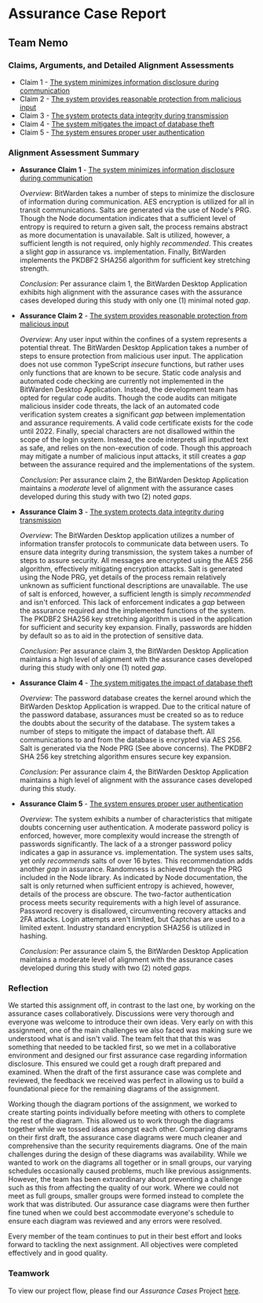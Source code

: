 # Assurance Case Report

## Team Nemo

### Claims, Arguments, and Detailed Alignment Assessments

* Claim 1 - [The system minimizes information disclosure during communication](https://github.com/DoctorEww/software-assurance/blob/main/AssuranceCase/InfoDisclosure/readme.md)
* Claim 2 - [The system provides reasonable protection from malicious input](https://github.com/DoctorEww/software-assurance/blob/main/AssuranceCase/MaliciousInput/readme.md)
* Claim 3 - [The system protects data integrity during transmission](https://github.com/DoctorEww/software-assurance/tree/main/AssuranceCase/DataIntegrity#readme)
* Claim 4 - [The system mitigates the impact of database theft](https://github.com/DoctorEww/software-assurance/blob/main/AssuranceCase/DatabaseTheft/readme.md)
* Claim 5 - [The system ensures proper user authentication](https://github.com/DoctorEww/software-assurance/blob/main/AssuranceCase/UserAuth/readme.md)

### Alignment Assessment Summary

* **Assurance Claim 1** - [The system minimizes information disclosure during communication](https://github.com/DoctorEww/software-assurance/blob/main/AssuranceCase/InfoDisclosure/readme.md)
   
  *Overview*: BitWarden takes a number of steps to minimize the disclosure of information during communication. AES encryption is utilized for all in transit communications. Salts are generated via the use of Node's PRG. Though the Node documentation indicates that a sufficient level of entropy is required to return a given salt, the process remains abstract as more documentation is unavailable. Salt is utilized, however, a sufficient length is not required, only highly *recommended*. This creates a slight *gap* in assurance vs. implementation. Finally, BitWarden implements the PKDBF2 SHA256 algorithm for sufficient key stretching strength. 
  
  *Conclusion*: Per assurance claim 1, the BitWarden Desktop Application exhibits high alignment with the assurance cases with the assurance cases developed during this study with only one (1) minimal noted *gap*.

* **Assurance Claim 2** - [The system provides reasonable protection from malicious input](https://github.com/DoctorEww/software-assurance/blob/main/AssuranceCase/MaliciousInput/readme.md)

  *Overview*: Any user input within the confines of a system represents a potential threat. The BitWarden Desktop Application takes a number of steps to ensure protection from malicious user input. The application does not use common TypeScript *insecure* functions, but rather uses only functions that are known to be secure. Static code analysis and automated code checking are currently not implemented in the BitWarden Desktop Application. Instead, the development team has opted for regular code audits. Though the code audits can mitigate malicious insider code threats, the lack of an automated code verification system creates a significant *gap* between implementation and assurance requirements. A valid code certificate exists for the code until 2022. Finally, special characters are not disallowed within the scope of the login system. Instead, the code interprets all inputted text as safe, and relies on the non-execution of code. Though this approach may mitigate a number of malicious input attacks, it still creates a *gap* between the assurance required and the implementations of the system. 
  
  *Conclusion*: Per assurance claim 2, the BitWarden Desktop Application maintains a *moderate* level of alignment with the assurance cases developed during this study with two (2) noted *gaps*.

* **Assurance Claim 3** - [The system protects data integrity during transmission](https://github.com/DoctorEww/software-assurance/tree/main/AssuranceCase/DataIntegrity#readme)

  *Overview*: The BitWarden Desktop application utilizes a number of information transfer protocols to communicate data between users. To ensure data integrity during transmission, the system takes a number of steps to assure security. All messages are encrypted using the AES 256 algorithm, effectively mitigating encryption attacks. Salt is generated using the Node PRG, yet details of the process remain relatively unknown as sufficient functional descriptions are unavailable. The use of salt is enforced, however, a sufficient length is simply *recommended* and isn't enforced. This lack of enforcement indicates a *gap* between the assurance required and the implemented functions of the system. The PKDBF2 SHA256 key stretching algorithm is used in the application for sufficient and security key expansion. Finally, passwords are hidden by default so as to aid in the protection of sensitive data.
  
  *Conclusion*: Per assurance claim 3, the BitWarden Desktop Application maintains a high level of alignment with the assurance cases developed during this study with only one (1) noted *gap*.

* **Assurance Claim 4** - [The system mitigates the impact of database theft](https://github.com/DoctorEww/software-assurance/blob/main/AssuranceCase/DatabaseTheft/readme.md)

  *Overview*: The password database creates the kernel around which the BitWarden Desktop Application is wrapped. Due to the critical nature of the password database, assurances must be created so as to reduce the doubts about the security of the database. The system takes a number of steps to mitigate the impact of database theft. All communications to and from the database is encrypted via AES 256. Salt is generated via the Node PRG (See above concerns). The PKDBF2 SHA 256 key stretching algorithm ensures secure key expansion. 
  
  *Conclusion*: Per assurance claim 4, the BitWarden Desktop Application maintains a high level of alignment with the assurance cases developed during this study.

* **Assurance Claim 5** - [The system ensures proper user authentication](https://github.com/DoctorEww/software-assurance/blob/main/AssuranceCase/UserAuth/readme.md)

  *Overview*: The system exhibits a number of characteristics that mitigate doubts concerning user authentication. A moderate password policy is enforced, however, more complexity would increase the strength of passwords significantly. The lack of a a stronger password policy indicates a gap in assurance vs. implementation. The system uses salts, yet only *recommends* salts of over 16 bytes. This recommendation adds another *gap* in assurance. Randomness is achieved through the PRG included in the Node library. As indicated by Node documentation, the salt is only returned when sufficient entropy is achieved, however, details of the process are obscure. The two-factor authentication process meets security requirements with a high level of assurance. Password recovery is disallowed, circumventing recovery attacks and 2FA attacks. Login attempts aren't limited, but Captchas are used to a limited extent. Industry standard encryption SHA256 is utilized in hashing.
  
  *Conclusion*: Per assurance claim 5, the BitWarden Desktop Application maintains a moderate level of alignment with the assurance cases developed during this study with two (2) noted *gaps*.

### Reflection

We started this assignment off, in contrast to the last one, by working on the assurance cases collaboratively. Discussions were very thorough and everyone was welcome to introduce their own ideas. Very early on with this assignment, one of the main challenges we also faced was making sure we understood what is and isn't valid. The team felt that that this was something that needed to be tackled first, so we met in a collaborative environment and designed our first assurance case regarding information disclosure. This ensured we could get a rough draft prepared and examined. When the draft of the first assurance case was complete and reviewed, the feedback we received was perfect in allowing us to build a foundational piece for the remaining diagrams of the assignment.

Working though the diagram portions of the assignment, we worked to create starting points individually before meeting with others to complete the rest of the diagram. This allowed us to work through the diagrams together while we tossed ideas amongst each other. Comparing diagrams on their first draft, the assurance case diagrams were much cleaner and comprehensive than the security requirements diagrams. One of the main challenges during the design of these diagrams was availability. While we wanted to work on the diagrams all together or in small groups, our varying schedules occasionally caused problems, much like previous assignments. However, the team has been extraordinary about preventing a challenge such as this from affecting the quality of our work. Where we could not meet as full groups, smaller groups were formed instead to complete the work that was distributed. Our assurance case diagrams were then further fine tuned when we could best accommodate everyone's schedule to ensure each diagram was reviewed and any errors were resolved.

Every member of the team continues to put in their best effort and looks forward to tackling the next assignment. All objectives were completed effectively and in good quality.

### Teamwork

To view our project flow, please find our *Assurance Cases* Project [here](https://github.com/DoctorEww/software-assurance/projects/5).
